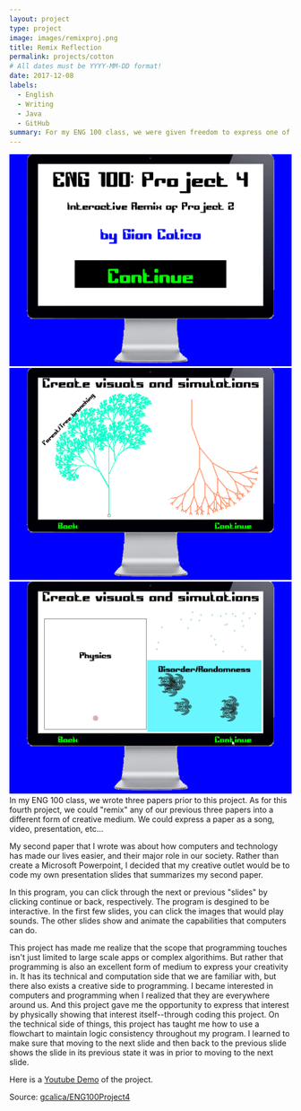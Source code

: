 ```yaml
---
layout: project
type: project
image: images/remixproj.png
title: Remix Reflection
permalink: projects/cotton
# All dates must be YYYY-MM-DD format!
date: 2017-12-08
labels:
  - English
  - Writing
  - Java
  - GitHub
summary: For my ENG 100 class, we were given freedom to express one of our research papers into a different creative medium. I chose to express my English paper as a program. 
---
```


<div class="ui small circular rounded images">
  <img class="ui image" src="../images/remixproj.png">
  <img class="ui image" src="../images/remixproj2.png">
  <img class="ui image" src="../images/remixproj3.png">
</div>
In my ENG 100 class, we wrote three papers prior to this project. As for this fourth project, we could "remix" any of our previous three
papers into a different form of creative medium. We could express a paper as a song, video, presentation, etc... 

My second paper that I wrote was about how computers and technology has made our lives easier, and their major role in our society. Rather than create a Microsoft Powerpoint, I decided that my creative outlet would be to code my own presentation slides that summarizes my second paper. 

In this program, you can click through the next or previous "slides" by clicking continue or back, respectively. The program is desgined to be interactive. In the first few slides, you can click the images that would play sounds. The other slides show and animate the capabilities that computers can do. 

This project has made me realize that the scope that programming touches isn't just limited to large scale apps or complex algorithims. But rather that programming is also an excellent form of medium to express your creativity in. It has its technical and computation side that we are familiar with, but there also exists a creative side to programming. I became interested in computers and programming when I realized that they are everywhere around us. And this project gave me the opportunity to express that interest by physically showing that interest itself--through coding this project. On the technical side of things, this project has taught me how to use a flowchart to maintain logic consistency throughout my program. I learned to make sure that moving to the next slide and then back to the previous slide shows the slide in its previous state it was in prior to moving to the next slide. 

Here is a [Youtube Demo](https://youtu.be/HeKGENRX3Sw) of the project.

Source: <a href="https://github.com/gcalica/ENG100Project4"><i class="large github icon"></i>gcalica/ENG100Project4</a>

